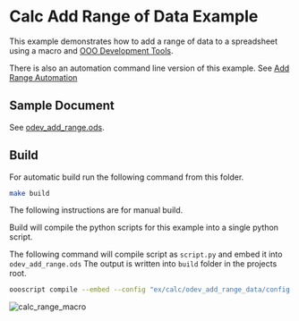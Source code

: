# Calc Add Range of Data Example

This example demonstrates how to add a range of data to a spreadsheet using a macro and [OOO Development Tools].

There is also an automation command line version of this example.
See [Add Range Automation](../../auto/calc/odev_add_range_data)

## Sample Document

See [odev_add_range.ods](odev_add_range.ods).


## Build

For automatic build run the following command from this folder.

```sh
make build
```

The following instructions are for manual build.

Build will compile the python scripts for this example into a single python script.

The following command will compile script as `script.py` and embed it into `odev_add_range.ods`
The output is written into `build` folder in the projects root.

```sh
oooscript compile --embed --config "ex/calc/odev_add_range_data/config.json" --embed-doc "ex/calc/odev_add_range_data/odev_add_range.ods" -build-dir "build/add_range_data"
```

![calc_range_macro](https://user-images.githubusercontent.com/4193389/173204999-924f12f6-59df-4bfe-8c2c-bee4cc5b9d6b.gif)

[OOO Development Tools]: https://python-ooo-dev-tools.readthedocs.io/en/latest/
